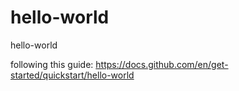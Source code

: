 # hello-world
hello-world

following this guide: https://docs.github.com/en/get-started/quickstart/hello-world
